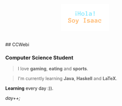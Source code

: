 <p align="center"><img width="30%" alt="Hola, soy Isaac" src="./images/HSI.png" /></a></p>

<br />
## CCWebi

### Computer Science Student

> I love **gaming**, **eating** and **sports**.

> I'm currently learning **Java**, **Haskell** and **LaTeX**.

**Learning** every day :)).

_day++;_
<br />

<!--[![Top Langs](https://github-readme-stats.vercel.app/api/top-langs/?username=CCWebi&layout=compact&theme=dracula&count-private=true)](https://github.com/CCWebi/github-readme-stats)
-->
